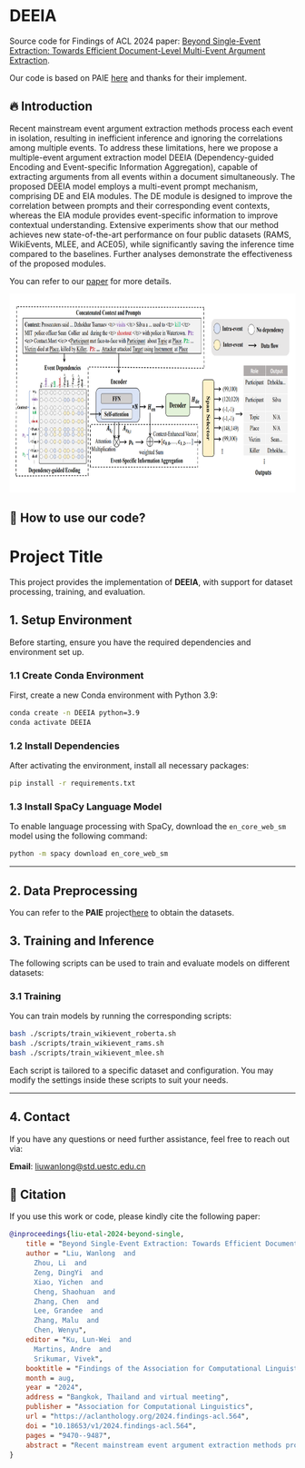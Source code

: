 # DEEIA



Source code for Findings of ACL 2024 paper: [Beyond Single-Event Extraction: Towards Efficient Document-Level Multi-Event Argument Extraction](https://aclanthology.org/2024.findings-acl.564).

 Our code is based on PAIE [here](https://github.com/mayubo2333/PAIE) and thanks for their implement.

## 🔥 Introduction

Recent mainstream event argument extraction methods process each event in isolation, resulting in inefficient inference and ignoring the correlations among multiple events. To address these limitations, here we propose a multiple-event argument extraction model DEEIA (Dependency-guided Encoding and Event-specific Information Aggregation), capable of extracting arguments from all events within a document simultaneously. The proposed DEEIA model employs a multi-event prompt mechanism, comprising DE and EIA modules. The DE module is designed to improve the correlation between prompts and their corresponding event contexts, whereas the EIA module provides event-specific information to improve contextual understanding. Extensive experiments show that our method achieves new state-of-the-art performance on four public datasets (RAMS, WikiEvents, MLEE, and ACE05), while significantly saving the inference time compared to the baselines. Further analyses demonstrate the effectiveness of the proposed modules.

You can refer to our [paper](https://aclanthology.org/2024.findings-acl.564) for more details.

<div align=center>
<img width="800" height="350" src="./figure/model.png"/>
</div>

## 🚀 How to use our code?

# Project Title

This project provides the implementation of **DEEIA**, with support for dataset processing, training, and evaluation.

## 1. Setup Environment

Before starting, ensure you have the required dependencies and environment set up.

### 1.1 Create Conda Environment

First, create a new Conda environment with Python 3.9:

```bash
conda create -n DEEIA python=3.9
conda activate DEEIA
```

### 1.2 Install Dependencies

After activating the environment, install all necessary packages:

```bash
pip install -r requirements.txt
```

### 1.3 Install SpaCy Language Model

To enable language processing with SpaCy, download the `en_core_web_sm` model using the following command:

```bash
python -m spacy download en_core_web_sm
```

---

## 2. Data Preprocessing

You can refer to the **PAIE** project[here](https://github.com/mayubo2333/PAIE) to obtain the datasets. 

## 3. Training and Inference

The following scripts can be used to train and evaluate models on different datasets:

### 3.1 Training

You can train models by running the corresponding scripts:

```bash
bash ./scripts/train_wikievent_roberta.sh
bash ./scripts/train_wikievent_rams.sh
bash ./scripts/train_wikievent_mlee.sh
```

Each script is tailored to a specific dataset and configuration. You may modify the settings inside these scripts to suit your needs.


---

## 4. Contact

If you have any questions or need further assistance, feel free to reach out via:

**Email**: liuwanlong@std.uestc.edu.cn


## 🌝 Citation

If you use this work or code, please kindly cite the following paper:

```bib
@inproceedings{liu-etal-2024-beyond-single,
    title = "Beyond Single-Event Extraction: Towards Efficient Document-Level Multi-Event Argument Extraction",
    author = "Liu, Wanlong  and
      Zhou, Li  and
      Zeng, DingYi  and
      Xiao, Yichen  and
      Cheng, Shaohuan  and
      Zhang, Chen  and
      Lee, Grandee  and
      Zhang, Malu  and
      Chen, Wenyu",
    editor = "Ku, Lun-Wei  and
      Martins, Andre  and
      Srikumar, Vivek",
    booktitle = "Findings of the Association for Computational Linguistics ACL 2024",
    month = aug,
    year = "2024",
    address = "Bangkok, Thailand and virtual meeting",
    publisher = "Association for Computational Linguistics",
    url = "https://aclanthology.org/2024.findings-acl.564",
    doi = "10.18653/v1/2024.findings-acl.564",
    pages = "9470--9487",
    abstract = "Recent mainstream event argument extraction methods process each event in isolation, resulting in inefficient inference and ignoring the correlations among multiple events. To address these limitations, here we propose a multiple-event argument extraction model DEEIA (Dependency-guided Encoding and Event-specific Information Aggregation), capable of extracting arguments from all events within a document simultaneously. The proposed DEEIA model employs a multi-event prompt mechanism, comprising DE and EIA modules. The DE module is designed to improve the correlation between prompts and their corresponding event contexts, whereas the EIA module provides event-specific information to improve contextual understanding. Extensive experiments show that our method achieves new state-of-the-art performance on four public datasets (RAMS, WikiEvents, MLEE, and ACE05), while significantly saving the inference time compared to the baselines. Further analyses demonstrate the effectiveness of the proposed modules.",
}

```


